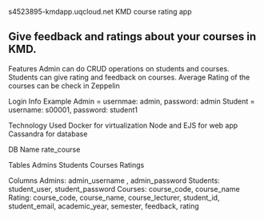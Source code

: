 s4523895-kmdapp.uqcloud.net
KMD course rating app

Give feedback and ratings about your courses in KMD.
---------------------
Features
    Admin can do CRUD operations on students and courses.
    Students can give rating and feedback on courses.
    Average Rating of the courses can be check in Zeppelin

Login Info Example
    Admin = usernmae: admin, password: admin
    Student = username: s00001, password: student1

Technology Used
    Docker for virtualization
    Node and EJS for web app
    Cassandra for database
   

DB Name
    rate_course
    
Tables 
    Admins
    Students
    Courses
    Ratings

Columns
    Admins: admin_username , admin_password
    Students: student_user, student_password
    Courses: course_code, course_name
    Rating: course_code, course_name, course_lecturer, student_id, student_email, academic_year, semester, feedback, rating


	    
